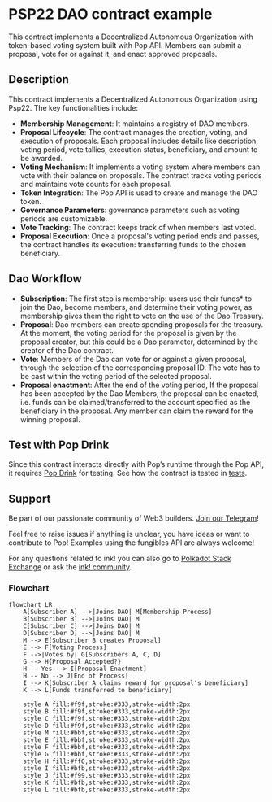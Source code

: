 # PSP22 DAO contract example
This contract implements a Decentralized Autonomous Organization with token-based voting system built with Pop API. Members can submit a proposal, vote for or against it, and enact approved proposals.

## Description
This contract implements a Decentralized Autonomous Organization using Psp22.
The key functionalities include:
- **Membership Management**: It maintains a registry of DAO members.
- **Proposal Lifecycle**: The contract manages the creation, voting, and execution of proposals. Each proposal includes details like description, voting period, vote tallies, execution status, beneficiary, and amount to be awarded.
- **Voting Mechanism**: It implements a voting system where members can vote with their balance on proposals. The contract tracks voting periods and maintains vote counts for each proposal.
- **Token Integration**: The Pop API is used to create and manage the DAO token.
- **Governance Parameters**: governance parameters such as voting periods are customizable.
- **Vote Tracking**: The contract keeps track of when members last voted.
- **Proposal Execution**: Once a proposal's voting period ends and passes, the contract handles its execution: transferring funds to the chosen beneficiary.


## Dao Workflow
- **Subscription**: The first step is membership: users use their funds* to join the Dao, become members, and determine their voting power, as membership gives them the right to vote on the use of the Dao Treasury.
- **Proposal**: Dao members can create spending proposals for the treasury. At the moment, the voting period for the proposal is given by the proposal creator, but this could be a Dao parameter, determined by the creator of the Dao contract.
- **Vote**: Members of the Dao can vote for or against a given proposal, through the selection of the corresponding proposal ID. The vote has to be cast within the voting period of the selected proposal.
- **Proposal enactment**: After the end of the voting period, If the proposal has been accepted by the Dao Members, the proposal can be enacted, i.e. funds can be claimed/transferred to the account specified as the beneficiary in the proposal. Any member can claim the reward for the winning proposal.


## Test with Pop Drink

Since this contract interacts directly with Pop’s runtime through the Pop API, it requires [Pop Drink](https://github.com/r0gue-io/pop-drink) for testing. See how the contract is tested in [tests](./tests.rs).

## Support

Be part of our passionate community of Web3 builders. [Join our Telegram](https://t.me/onpopio)!

Feel free to raise issues if anything is unclear, you have ideas or want to contribute to Pop! Examples using the fungibles API are always welcome!

For any questions related to ink! you can also go to [Polkadot Stack Exchange](https://polkadot.stackexchange.com/) or
ask the [ink! community](https://t.me/inkathon/1).

### Flowchart

```mermaid
flowchart LR
    A[Subscriber A] -->|Joins DAO| M[Membership Process]
    B[Subscriber B] -->|Joins DAO| M
    C[Subscriber C] -->|Joins DAO| M
    D[Subscriber D] -->|Joins DAO| M
    M --> E[Subscriber B creates Proposal]
    E --> F[Voting Process]
    F -->|Votes by| G[Subscribers A, C, D]
    G --> H{Proposal Accepted?}
    H -- Yes --> I[Proposal Enactment]
    H -- No --> J[End of Process]
    I --> K[Subscriber A claims reward for proposal's beneficiary]
    K --> L[Funds transferred to beneficiary]

    style A fill:#f9f,stroke:#333,stroke-width:2px
    style B fill:#f9f,stroke:#333,stroke-width:2px
    style C fill:#f9f,stroke:#333,stroke-width:2px
    style D fill:#f9f,stroke:#333,stroke-width:2px
    style M fill:#bbf,stroke:#333,stroke-width:2px
    style E fill:#bbf,stroke:#333,stroke-width:2px
    style F fill:#bbf,stroke:#333,stroke-width:2px
    style G fill:#bbf,stroke:#333,stroke-width:2px
    style H fill:#ff0,stroke:#333,stroke-width:2px
    style I fill:#bfb,stroke:#333,stroke-width:2px
    style J fill:#f99,stroke:#333,stroke-width:2px
    style K fill:#bfb,stroke:#333,stroke-width:2px
    style L fill:#bfb,stroke:#333,stroke-width:2px
```